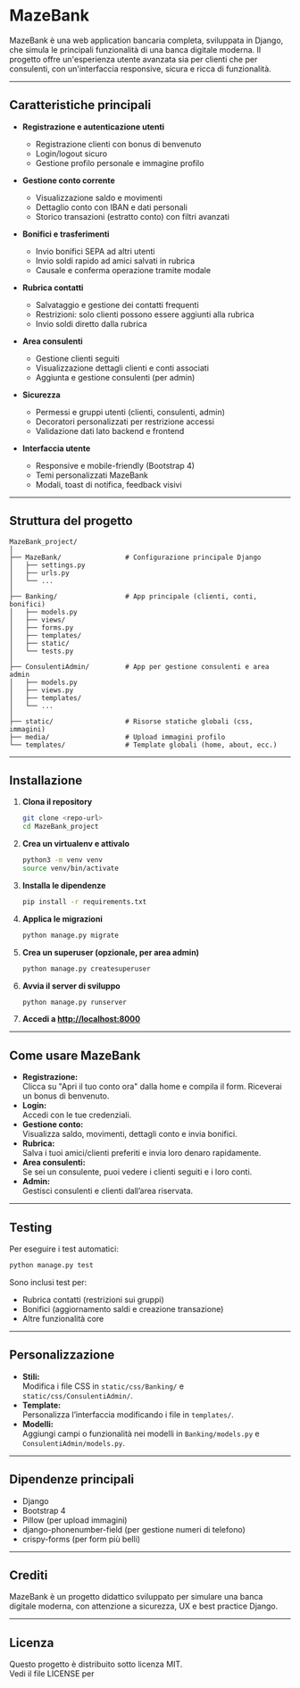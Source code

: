 # MazeBank

MazeBank è una web application bancaria completa, sviluppata in Django, che simula le principali funzionalità di una banca digitale moderna. Il progetto offre un'esperienza utente avanzata sia per clienti che per consulenti, con un'interfaccia responsive, sicura e ricca di funzionalità.

---

## Caratteristiche principali

- **Registrazione e autenticazione utenti**
  - Registrazione clienti con bonus di benvenuto
  - Login/logout sicuro
  - Gestione profilo personale e immagine profilo

- **Gestione conto corrente**
  - Visualizzazione saldo e movimenti
  - Dettaglio conto con IBAN e dati personali
  - Storico transazioni (estratto conto) con filtri avanzati

- **Bonifici e trasferimenti**
  - Invio bonifici SEPA ad altri utenti
  - Invio soldi rapido ad amici salvati in rubrica
  - Causale e conferma operazione tramite modale

- **Rubrica contatti**
  - Salvataggio e gestione dei contatti frequenti
  - Restrizioni: solo clienti possono essere aggiunti alla rubrica
  - Invio soldi diretto dalla rubrica

- **Area consulenti**
  - Gestione clienti seguiti
  - Visualizzazione dettagli clienti e conti associati
  - Aggiunta e gestione consulenti (per admin)

- **Sicurezza**
  - Permessi e gruppi utenti (clienti, consulenti, admin)
  - Decoratori personalizzati per restrizione accessi
  - Validazione dati lato backend e frontend

- **Interfaccia utente**
  - Responsive e mobile-friendly (Bootstrap 4)
  - Temi personalizzati MazeBank
  - Modali, toast di notifica, feedback visivi

---

## Struttura del progetto

```
MazeBank_project/
│
├── MazeBank/                # Configurazione principale Django
│   ├── settings.py
│   ├── urls.py
│   └── ...
│
├── Banking/                 # App principale (clienti, conti, bonifici)
│   ├── models.py
│   ├── views/
│   ├── forms.py
│   ├── templates/
│   ├── static/
│   └── tests.py
│
├── ConsulentiAdmin/         # App per gestione consulenti e area admin
│   ├── models.py
│   ├── views.py
│   ├── templates/
│   └── ...
│
├── static/                  # Risorse statiche globali (css, immagini)
├── media/                   # Upload immagini profilo
└── templates/               # Template globali (home, about, ecc.)
```

---

## Installazione

1. **Clona il repository**
   ```bash
   git clone <repo-url>
   cd MazeBank_project
   ```

2. **Crea un virtualenv e attivalo**
   ```bash
   python3 -m venv venv
   source venv/bin/activate
   ```

3. **Installa le dipendenze**
   ```bash
   pip install -r requirements.txt
   ```

4. **Applica le migrazioni**
   ```bash
   python manage.py migrate
   ```

5. **Crea un superuser (opzionale, per area admin)**
   ```bash
   python manage.py createsuperuser
   ```

6. **Avvia il server di sviluppo**
   ```bash
   python manage.py runserver
   ```

7. **Accedi a [http://localhost:8000](http://localhost:8000)**

---

## Come usare MazeBank

- **Registrazione:**  
  Clicca su "Apri il tuo conto ora" dalla home e compila il form. Riceverai un bonus di benvenuto.
- **Login:**  
  Accedi con le tue credenziali.
- **Gestione conto:**  
  Visualizza saldo, movimenti, dettagli conto e invia bonifici.
- **Rubrica:**  
  Salva i tuoi amici/clienti preferiti e invia loro denaro rapidamente.
- **Area consulenti:**  
  Se sei un consulente, puoi vedere i clienti seguiti e i loro conti.
- **Admin:**  
  Gestisci consulenti e clienti dall’area riservata.

---

## Testing

Per eseguire i test automatici:
```bash
python manage.py test
```
Sono inclusi test per:
- Rubrica contatti (restrizioni sui gruppi)
- Bonifici (aggiornamento saldi e creazione transazione)
- Altre funzionalità core

---

## Personalizzazione

- **Stili:**  
  Modifica i file CSS in `static/css/Banking/` e `static/css/ConsulentiAdmin/`.
- **Template:**  
  Personalizza l’interfaccia modificando i file in `templates/`.
- **Modelli:**  
  Aggiungi campi o funzionalità nei modelli in `Banking/models.py` e `ConsulentiAdmin/models.py`.

---

## Dipendenze principali

- Django
- Bootstrap 4
- Pillow (per upload immagini)
- django-phonenumber-field (per gestione numeri di telefono)
- crispy-forms (per form più belli)

---

## Crediti

MazeBank è un progetto didattico sviluppato per simulare una banca digitale moderna, con attenzione a sicurezza, UX e best practice Django.

---

## Licenza

Questo progetto è distribuito sotto licenza MIT.  
Vedi il file LICENSE per
